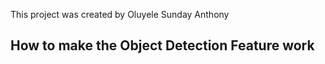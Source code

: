 This project was created by Oluyele Sunday Anthony 

## How to make the Object Detection Feature work